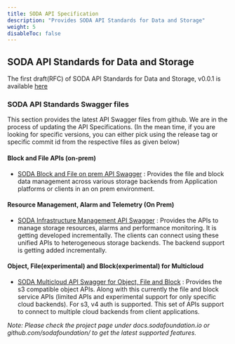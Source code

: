 ```yaml
---
title: SODA API Specification
description: "Provides SODA API Standards for Data and Storage"
weight: 5
disableToc: false
---
```


## SODA API Standards for Data and Storage
The first draft(RFC) of SODA API Standards for Data and Storage, v0.0.1 is available [here](https://github.com/sodafoundation/documentation/blob/master/content/api-specs/SODA_API_Standards_for_Data_and_Storage.pdf)


### SODA API Standards  Swagger files
This section provides the latest API Swagger files from github. We are in the process of updating the API Specifications. (In the mean time, if you are looking for specific versions, you can either pick using the release tag or specific commit id from the respective files as given below)

#### Block and File APIs (on-prem)
- [SODA Block and File on prem API Swagger](https://github.com/sodafoundation/api/blob/master/openapi-spec/swagger.yaml) : Provides the file and block data management across various storage backends from Application platforms or clients in an on prem environment.

#### Resource Management, Alarm and Telemetry (On Prem)
- [SODA Infrastructure Management API Swagger](https://github.com/sodafoundation/sim) : Provides the APIs to manage storage resources, alarms and performance monitoring. It is getting developed incrementally. The clients can connect using these unified APIs to heterogeneous storage backends. The backend support is getting added incrementally.

#### Object, File(experimental) and Block(experimental) for Multicloud
- [SODA Multicloud API Swagger for Object, File and Block](https://github.com/sodafoundation/multi-cloud/blob/master/openapi-spec/swagger.yaml) : Provides the s3 compatible object APIs. Along with this currently the file and block service APIs (limited APIs and experimental support for only specific cloud backends). For s3, v4 auth is supported. This set of APIs support to connect to multiple cloud backends from client applications.


_Note: Please check the project page under docs.sodafoundation.io or github.com/sodafoundation/<project> to get the latest supported features._
